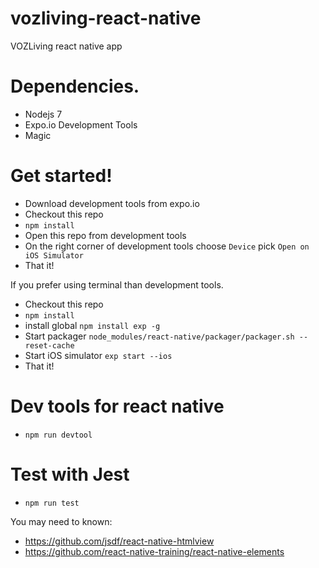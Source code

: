 # vozliving-react-native
VOZLiving react native app

# Dependencies.
  - Nodejs 7
  - Expo.io Development Tools
  - Magic

# Get started!

  - Download development tools from expo.io
  - Checkout this repo
  - `npm install`
  - Open this repo from development tools
  - On the right corner of development tools choose `Device` pick `Open on iOS Simulator` 
  - That it!

If you prefer using terminal than development tools.

  - Checkout this repo
  - `npm install`
  - install global `npm install exp -g`
  - Start packager `node_modules/react-native/packager/packager.sh --reset-cache`
  - Start iOS simulator `exp start --ios`
  - That it!

# Dev tools for react native
  - `npm run devtool`

# Test with Jest
  - `npm run test`

You may need to known:
  - https://github.com/jsdf/react-native-htmlview
  - https://github.com/react-native-training/react-native-elements

